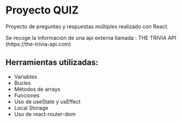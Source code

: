 # Proyecto QUIZ

<p align="left">Proyecto de preguntas y respuestas múltiples realizado con React.</p>
<p align="left">Se recoge la información de una api externa llamada : THE TRIVIA API (https://the-trivia-api.com)</p>

## Herramientas utilizadas:
- Variables
- Bucles
- Métodos de arrays
- Funciones
- Uso de useState y usEffect
- Local Storage
- Uso de react-router-dom
